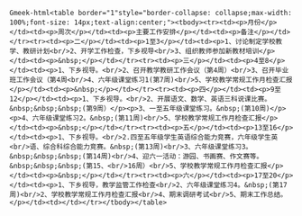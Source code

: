 `Gmeek-html<table border="1"style="border-collapse: collapse;max-width: 100%;font-size: 14px;text-align:center;"><tbody><tr><td><p>月份</p></td><td><p>周次</p></td><td><p>主要工作安排</p></td><td><p>备注</p></td></tr><tr><td><p>二</p></td><td><p>1至3</p></td><td><p>1、讨论制定学校教学、教研计划<br/>2、开学工作检查，下乡视导<br/>3、组织教师参加新教材培训</p></td><td><p>&nbsp;</p></td></tr><tr><td><p>三</p></td><td><p>4至8</p></td><td><p>1、下乡视导。<br/>2、召开教学教研工作会议（第4周）<br/>3、召开毕业班工作会议（第4周<br/>4、六年级课堂练习1(第7周)<br/>5、学校教学常规工作月检查汇报</p></td><td><p>&nbsp;</p></td></tr><tr><td><p>四</p></td><td><p>9至12</p></td><td><p>1、下乡视导。<br/>2、开展语文、数学、英语三科说课比赛。&nbsp;&nbsp;&nbsp;(第9周）</p><p>3、一至五年级课堂练习。&nbsp;(第10周)</p><p>4、六年级课堂练习2。&nbsp;(第11周)<br/>5、学校教学常规工作月检查汇报</p></td><td><p>&nbsp;</p></td></tr><tr><td><p>五</p></td><td><p>13至16</p></td><td><p>1、下乡视导。<br/>2.四至五年级学生英语综合能力竞赛，六年级学生英<br/>语、综合科综合能力竞赛。&nbsp;(第13周)<br/>3、六年级课堂练习3。&nbsp;&nbsp;&nbsp;(第14周)<br/>4、迎六一活动：游园、书画赛、作文赛等。&nbsp;&nbsp;&nbsp;(第15、<br/>16周）<br/>5、学校教学常规工作月检查汇报</p></td><td><p>&nbsp;</p></td></tr><tr><td><p>六</p></td><td><p>17至20</p></td><td><p>1、下乡视导，教学监管工作检查<br/>2、六年级课堂练习4。&nbsp;(第17周)<br/>2、学校教学常规工作月检查汇报<br/>4、期末调研考试<br/>5、期末工作总结。</p></td><td></td></tr></tbody></table>`